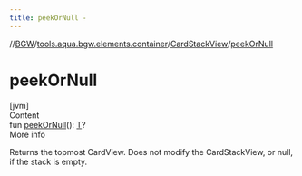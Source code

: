 ```yaml
---
title: peekOrNull -
---
```

//[BGW](../../../index.md)/[tools.aqua.bgw.elements.container](../index.md)/[CardStackView](index.md)/[peekOrNull](peek-or-null.md)



# peekOrNull  
[jvm]  
Content  
fun [peekOrNull](peek-or-null.md)(): [T](index.md)?  
More info  


Returns the topmost CardView. Does not modify the CardStackView, or null, if the stack is empty.

  



